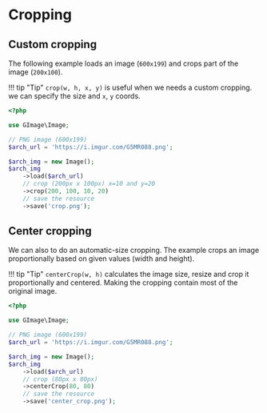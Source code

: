 # Cropping

## Custom cropping
The following example loads an image (`600x199`) and crops part of the image (`200x100`).

!!! tip "Tip"
    `crop(w, h, x, y)` is useful when we needs a custom cropping. we can specify the size and `x`, `y` coords.

```php
<?php

use GImage\Image;

// PNG image (600x199)
$arch_url = 'https://i.imgur.com/G5MR088.png';

$arch_img = new Image();
$arch_img
    ->load($arch_url)
    // crop (200px x 100px) x=10 and y=20
    ->crop(200, 100, 10, 20)
    // save the resource
    ->save('crop.png');
```


## Center cropping

We can also to do an automatic-size cropping. The example crops an image proportionally based on given values (width and height).

!!! tip "Tip"
    `centerCrop(w, h)` calculates the image size, resize and crop it proportionally and centered. Making the cropping contain most of the original image.

```php
<?php

use GImage\Image;

// PNG image (600x199)
$arch_url = 'https://i.imgur.com/G5MR088.png';

$arch_img = new Image();
$arch_img
    ->load($arch_url)
    // crop (80px x 80px)
    ->centerCrop(80, 80)
    // save the resource
    ->save('center_crop.png');
```
